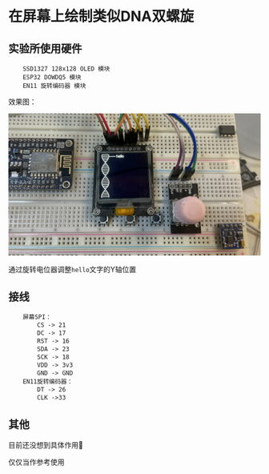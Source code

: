 # 在屏幕上绘制类似DNA双螺旋

## 实验所使用硬件

```
    SSD1327 128x128 OLED 模块
    ESP32 DOWDQ5 模块
    EN11 旋转编码器 模块
```

效果图：

![IMG_8119.JPG](image/IMG_8119.JPG)

通过旋转电位器调整```hello```文字的Y轴位置

## 接线

```
    屏幕SPI：
        CS -> 21
        DC -> 17
        RST -> 16
        SDA -> 23
        SCK -> 18
        VDD -> 3v3
        GND -> GND
    EN11旋转编码器：
        DT -> 26
        CLK ->33
```

## 其他

目前还没想到具体作用🤔

仅仅当作参考使用

